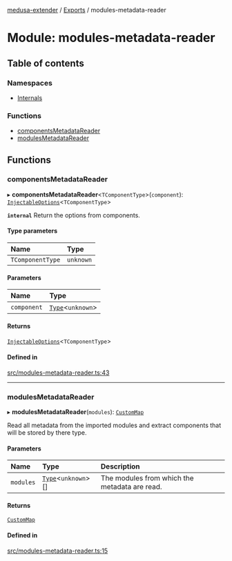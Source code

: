 [medusa-extender](../README.md) / [Exports](../modules.md) / modules-metadata-reader

# Module: modules-metadata-reader

## Table of contents

### Namespaces

- [Internals](modules_metadata_reader.Internals.md)

### Functions

- [componentsMetadataReader](modules_metadata_reader.md#componentsmetadatareader)
- [modulesMetadataReader](modules_metadata_reader.md#modulesmetadatareader)

## Functions

### componentsMetadataReader

▸ **componentsMetadataReader**<`TComponentType`\>(`component`): [`InjectableOptions`](types.md#injectableoptions)<`TComponentType`\>

**`internal`**
Return the options from components.

#### Type parameters

| Name | Type |
| :------ | :------ |
| `TComponentType` | `unknown` |

#### Parameters

| Name | Type |
| :------ | :------ |
| `component` | [`Type`](../interfaces/types.Type.md)<`unknown`\> |

#### Returns

[`InjectableOptions`](types.md#injectableoptions)<`TComponentType`\>

#### Defined in

[src/modules-metadata-reader.ts:43](https://github.com/adrien2p/medusa-extender/blob/daed756/src/modules-metadata-reader.ts#L43)

___

### modulesMetadataReader

▸ **modulesMetadataReader**(`modules`): [`CustomMap`](../classes/modules_metadata_reader.Internals.CustomMap.md)

Read all metadata from the imported modules and extract components that will be stored by there type.

#### Parameters

| Name | Type | Description |
| :------ | :------ | :------ |
| `modules` | [`Type`](../interfaces/types.Type.md)<`unknown`\>[] | The modules from which the metadata are read. |

#### Returns

[`CustomMap`](../classes/modules_metadata_reader.Internals.CustomMap.md)

#### Defined in

[src/modules-metadata-reader.ts:15](https://github.com/adrien2p/medusa-extender/blob/daed756/src/modules-metadata-reader.ts#L15)
